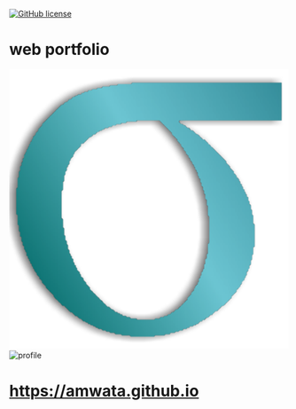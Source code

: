 <a href="https://github.com/amwata/amwata.github.io/blob/master/LICENSE"><img alt="GitHub license" src="https://img.shields.io/github/license/amwata/amwata.github.io"></a>

# web portfolio

<img alt="profile" src="https://github.com/amwata/amwata.github.io/blob/master/imgs/sigma.png">
<img alt="profile" src="https://github.com/amwata/amwata.github.io/blob/master/imgs/.png">

# https://amwata.github.io
